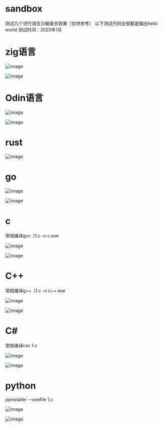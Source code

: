 # sandbox
测试几个流行语言沙箱查杀效果（仅供参考）
以下测试代码全部都是输出hello world
测试时间：2025年1月
# zig语言

![image](https://github.com/user-attachments/assets/713b8814-8cd5-4408-b310-29040ad2706a)


![image](https://github.com/user-attachments/assets/0f6809cd-f961-4cb5-98df-a58ab91686d1)

# Odin语言

![image](https://github.com/user-attachments/assets/6e9abd5a-41aa-4903-88a1-1782d5e8355e)

![image](https://github.com/user-attachments/assets/9fb9c3eb-f89e-4fcd-aaa4-ad43a66e5e73)

# rust

![image](https://github.com/user-attachments/assets/dcb4d2d9-0acb-4fbe-8491-90d8895099ba)

# go

![image](https://github.com/user-attachments/assets/530c6129-ca89-48f0-ac7f-0a22bf56cc05)

![image](https://github.com/user-attachments/assets/9c3f3f46-17a6-4513-afde-ae974d272a5a)

# c

常规编译gcc .\1.c -o c.exe

![image](https://github.com/user-attachments/assets/5ccf84c2-4751-46d7-858b-301846709f43)

![image](https://github.com/user-attachments/assets/faa84110-f13b-4d0e-9f44-312208b44e06)

# C++

常规编译g++ .\1.c -o c++.exe

![image](https://github.com/user-attachments/assets/c364b1ce-b5a6-4bde-b829-0f09e251ddfd)

![image](https://github.com/user-attachments/assets/005ec7ff-2378-4d6f-9142-b50cfd5d5a6d)

# C#

常规编译csc 1.c

![image](https://github.com/user-attachments/assets/8e32a603-ca02-4752-ba27-130db0547f53)

![image](https://github.com/user-attachments/assets/8f8c5994-33f7-4ffd-adea-66aa07122fbd)

# python

pyinstaller --onefile 1.c

![image](https://github.com/user-attachments/assets/b0f7d8de-9e66-4e13-847d-f3a50df1487a)

![image](https://github.com/user-attachments/assets/9c235b41-6a24-4077-babc-c6e79da9ee56)
